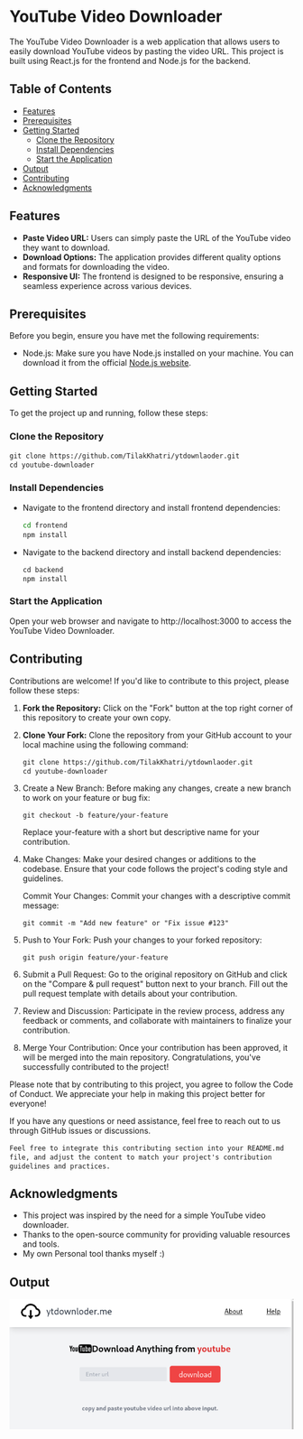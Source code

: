 # YouTube Video Downloader

The YouTube Video Downloader is a web application that allows users to easily download YouTube videos by pasting the video URL. This project is built using React.js for the frontend and Node.js for the backend.

## Table of Contents

- [Features](#features)
- [Prerequisites](#prerequisites)
- [Getting Started](#getting-started)
  - [Clone the Repository](#clone-the-repository)
  - [Install Dependencies](#install-dependencies)
  - [Start the Application](#start-the-application)
- [Output](#output)
- [Contributing](#contributing)
- [Acknowledgments](#acknowledgments)

## Features

- **Paste Video URL:** Users can simply paste the URL of the YouTube video they want to download.
- **Download Options:** The application provides different quality options and formats for downloading the video.
- **Responsive UI:** The frontend is designed to be responsive, ensuring a seamless experience across various devices.

## Prerequisites

Before you begin, ensure you have met the following requirements:

- Node.js: Make sure you have Node.js installed on your machine. You can download it from the official [Node.js website](https://nodejs.org/).

## Getting Started

To get the project up and running, follow these steps:

### Clone the Repository

```shell
git clone https://github.com/TilakKhatri/ytdownlaoder.git
cd youtube-downloader
```
### Install Dependencies
- Navigate to the frontend directory and install frontend dependencies:
  ```sh
  cd frontend
  npm install
- Navigate to the backend directory and install backend dependencies:
  ```
  cd backend
  npm install
  ```
### Start the Application
Open your web browser and navigate to http://localhost:3000 to access the YouTube Video Downloader.

## Contributing
Contributions are welcome! If you'd like to contribute to this project, please follow these steps:

1. **Fork the Repository:** Click on the "Fork" button at the top right corner of this repository to create your own copy.

2. **Clone Your Fork:** Clone the repository from your GitHub account to your local machine using the following command:

   ```shell
   git clone https://github.com/TilakKhatri/ytdownlaoder.git
   cd youtube-downloader
   ```
3. Create a New Branch: Before making any changes, create a new branch to work on your feature or bug fix:
   ```
   git checkout -b feature/your-feature
   ```
    Replace your-feature with a short but descriptive name for your contribution.

3. Make Changes: Make your desired changes or additions to the codebase. Ensure that your code follows the project's coding style and guidelines.

    Commit Your Changes: Commit your changes with a descriptive commit message:
    ```
    git commit -m "Add new feature" or "Fix issue #123"
    ```
4. Push to Your Fork: Push your changes to your forked repository:
   ```
   git push origin feature/your-feature
   ```
5. Submit a Pull Request: Go to the original repository on GitHub and click on the "Compare & pull request" button next to your branch. Fill out the pull request template with details about your contribution.

6. Review and Discussion: Participate in the review process, address any feedback or comments, and collaborate with maintainers to finalize your contribution.

7. Merge Your Contribution: Once your contribution has been approved, it will be merged into the main repository. Congratulations, you've successfully contributed to the project!

Please note that by contributing to this project, you agree to follow the Code of Conduct. We appreciate your help in making this project better for everyone!

If you have any questions or need assistance, feel free to reach out to us through GitHub issues or discussions.
```
Feel free to integrate this contributing section into your README.md file, and adjust the content to match your project's contribution guidelines and practices.
```
## Acknowledgments
* This project was inspired by the need for a simple YouTube video downloader.
* Thanks to the open-source community for providing valuable resources and tools.
* My own Personal tool thanks myself :)

## Output
![Image](/frontend/src/assets/op.png)

